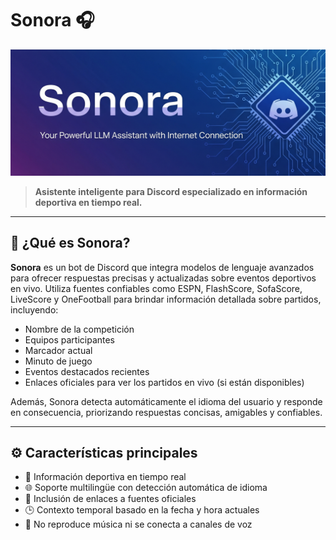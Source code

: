 # Sonora 🎧

![Banner de Sonora](https://github.com/Panxito24/Sonora_Bot/blob/main/sonora.jpg)

> **Asistente inteligente para Discord especializado en información deportiva en tiempo real.**

---

## 🤖 ¿Qué es Sonora?

**Sonora** es un bot de Discord que integra modelos de lenguaje avanzados para ofrecer respuestas precisas y actualizadas sobre eventos deportivos en vivo. Utiliza fuentes confiables como ESPN, FlashScore, SofaScore, LiveScore y OneFootball para brindar información detallada sobre partidos, incluyendo:

- Nombre de la competición
- Equipos participantes
- Marcador actual
- Minuto de juego
- Eventos destacados recientes
- Enlaces oficiales para ver los partidos en vivo (si están disponibles)

Además, Sonora detecta automáticamente el idioma del usuario y responde en consecuencia, priorizando respuestas concisas, amigables y confiables.

---

## ⚙️ Características principales

- 🎯 Información deportiva en tiempo real
- 🌐 Soporte multilingüe con detección automática de idioma
- 🔗 Inclusión de enlaces a fuentes oficiales
- 🕒 Contexto temporal basado en la fecha y hora actuales
- 🚫 No reproduce música ni se conecta a canales de voz
